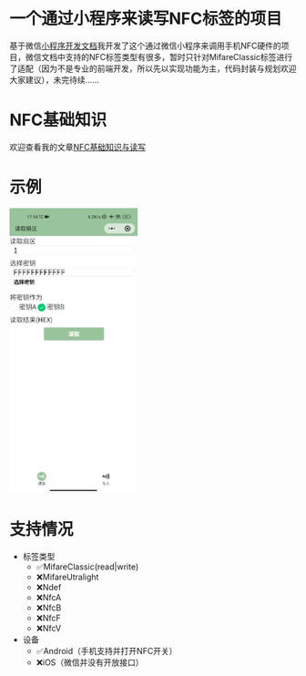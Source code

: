 # 一个通过小程序来读写NFC标签的项目
基于微信[小程序开发文档](https://developers.weixin.qq.com/miniprogram/dev/api/device/nfc/wx.getNFCAdapter.html)我开发了这个通过微信小程序来调用手机NFC硬件的项目，微信文档中支持的NFC标签类型有很多，暂时只针对MifareClassic标签进行了适配（因为不是专业的前端开发，所以先以实现功能为主，代码封装与规划欢迎大家建议），未完待续......
# NFC基础知识
欢迎查看我的文章[NFC基础知识与读写](https://mangk.github.io/2022/11/18/NFC基础知识与读写/)
# 示例
![image](./img/show.gif)
# 支持情况
- 标签类型
  - ✅MifareClassic(read|write)
  - ❌MifareUtralight
  - ❌Ndef
  - ❌NfcA
  - ❌NfcB
  - ❌NfcF
  - ❌NfcV
- 设备
  - ✅Android（手机支持并打开NFC开关）
  - ❌iOS（微信并没有开放接口）
